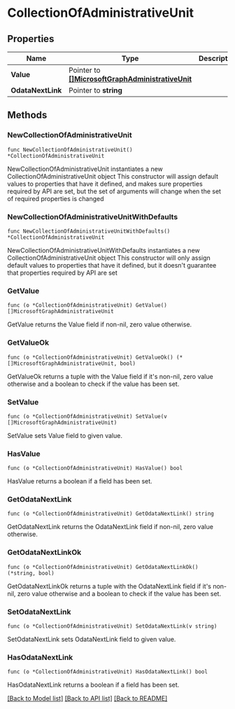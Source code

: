 # CollectionOfAdministrativeUnit

## Properties

Name | Type | Description | Notes
------------ | ------------- | ------------- | -------------
**Value** | Pointer to [**[]MicrosoftGraphAdministrativeUnit**](MicrosoftGraphAdministrativeUnit.md) |  | [optional] 
**OdataNextLink** | Pointer to **string** |  | [optional] 

## Methods

### NewCollectionOfAdministrativeUnit

`func NewCollectionOfAdministrativeUnit() *CollectionOfAdministrativeUnit`

NewCollectionOfAdministrativeUnit instantiates a new CollectionOfAdministrativeUnit object
This constructor will assign default values to properties that have it defined,
and makes sure properties required by API are set, but the set of arguments
will change when the set of required properties is changed

### NewCollectionOfAdministrativeUnitWithDefaults

`func NewCollectionOfAdministrativeUnitWithDefaults() *CollectionOfAdministrativeUnit`

NewCollectionOfAdministrativeUnitWithDefaults instantiates a new CollectionOfAdministrativeUnit object
This constructor will only assign default values to properties that have it defined,
but it doesn't guarantee that properties required by API are set

### GetValue

`func (o *CollectionOfAdministrativeUnit) GetValue() []MicrosoftGraphAdministrativeUnit`

GetValue returns the Value field if non-nil, zero value otherwise.

### GetValueOk

`func (o *CollectionOfAdministrativeUnit) GetValueOk() (*[]MicrosoftGraphAdministrativeUnit, bool)`

GetValueOk returns a tuple with the Value field if it's non-nil, zero value otherwise
and a boolean to check if the value has been set.

### SetValue

`func (o *CollectionOfAdministrativeUnit) SetValue(v []MicrosoftGraphAdministrativeUnit)`

SetValue sets Value field to given value.

### HasValue

`func (o *CollectionOfAdministrativeUnit) HasValue() bool`

HasValue returns a boolean if a field has been set.

### GetOdataNextLink

`func (o *CollectionOfAdministrativeUnit) GetOdataNextLink() string`

GetOdataNextLink returns the OdataNextLink field if non-nil, zero value otherwise.

### GetOdataNextLinkOk

`func (o *CollectionOfAdministrativeUnit) GetOdataNextLinkOk() (*string, bool)`

GetOdataNextLinkOk returns a tuple with the OdataNextLink field if it's non-nil, zero value otherwise
and a boolean to check if the value has been set.

### SetOdataNextLink

`func (o *CollectionOfAdministrativeUnit) SetOdataNextLink(v string)`

SetOdataNextLink sets OdataNextLink field to given value.

### HasOdataNextLink

`func (o *CollectionOfAdministrativeUnit) HasOdataNextLink() bool`

HasOdataNextLink returns a boolean if a field has been set.


[[Back to Model list]](../README.md#documentation-for-models) [[Back to API list]](../README.md#documentation-for-api-endpoints) [[Back to README]](../README.md)


